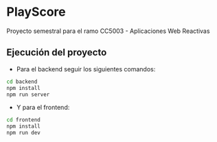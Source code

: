# PlayScore

Proyecto semestral para el ramo CC5003 - Aplicaciones Web Reactivas

## Ejecución del proyecto

- Para el backend seguir los siguientes comandos:

```sh
cd backend
npm install
npm run server
```

- Y para el frontend:

```sh
cd frontend
npm install
npm run dev
```
